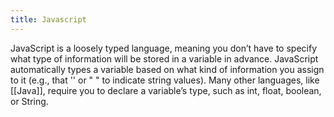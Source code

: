 ```yaml
---
title: Javascript
---
```


JavaScript is a loosely typed language, meaning you don’t have to specify what type of information will be stored in a variable in advance. JavaScript automatically types a variable based on what kind of information you assign to it (e.g., that '' or " " to indicate string values). Many other languages, like [[Java]], require you to declare a variable’s type, such as int, float, boolean, or String.